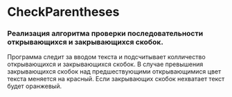 # CheckParentheses
### Реализация алгоритма проверки последовательности открывающихся и закрывающихся скобок.
Программа следит за вводом текста и подсчитывает колличество открывающихся и закрывающихся скобок. 
В случае превышения закрывающихся скобок над предшествующими открывающимися цвет текста меняется на красный. 
Если закрывающих скобок нехватает текст будет оранжевый.

